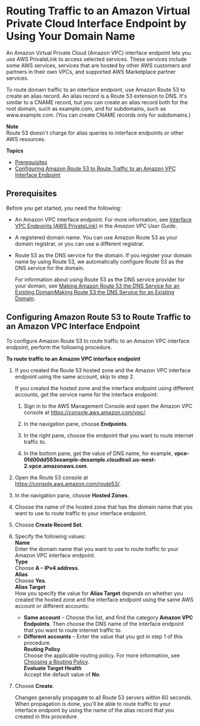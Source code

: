# Routing Traffic to an Amazon Virtual Private Cloud Interface Endpoint by Using Your Domain Name<a name="routing-to-vpc-interface-endpoint"></a>

An Amazon Virtual Private Cloud \(Amazon VPC\) interface endpoint lets you use AWS PrivateLink to access selected services\. These services include some AWS services, services that are hosted by other AWS customers and partners in their own VPCs, and supported AWS Marketplace partner services\.

To route domain traffic to an interface endpoint, use Amazon Route 53 to create an alias record\. An alias record is a Route 53 extension to DNS\. It's similar to a CNAME record, but you can create an alias record both for the root domain, such as example\.com, and for subdomains, such as www\.example\.com\. \(You can create CNAME records only for subdomains\.\)

**Note**  
Route 53 doesn't charge for alias queries to interface endpoints or other AWS resources\.

**Topics**
+ [Prerequisites](#routing-to-vpc-interface-endpoint-prereqs)
+ [Configuring Amazon Route 53 to Route Traffic to an Amazon VPC Interface Endpoint](#routing-to-vpc-interface-endpoint-config)

## Prerequisites<a name="routing-to-vpc-interface-endpoint-prereqs"></a>

Before you get started, you need the following:
+ An Amazon VPC interface endpoint\. For more information, see [Interface VPC Endpoints \(AWS PrivateLink\)](https://docs.aws.amazon.com/vpc/latest/userguide/vpce-interface.html) in the *Amazon VPC User Guide*\.
+ A registered domain name\. You can use Amazon Route 53 as your domain registrar, or you can use a different registrar\.
+ Route 53 as the DNS service for the domain\. If you register your domain name by using Route 53, we automatically configure Route 53 as the DNS service for the domain\. 

  For information about using Route 53 as the DNS service provider for your domain, see [Making Amazon Route 53 the DNS Service for an Existing DomainMaking Route 53 the DNS Service for an Existing Domain](MigratingDNS.md)\.

## Configuring Amazon Route 53 to Route Traffic to an Amazon VPC Interface Endpoint<a name="routing-to-vpc-interface-endpoint-config"></a>

To configure Amazon Route 53 to route traffic to an Amazon VPC interface endpoint, perform the following procedure\.<a name="routing-to-vpc-interface-endpoint-config-procedure"></a>

**To route traffic to an Amazon VPC interface endpoint**

1. If you created the Route 53 hosted zone and the Amazon VPC interface endpoint using the same account, skip to step 2\.

   If you created the hosted zone and the interface endpoint using different accounts, get the service name for the interface endpoint:

   1. Sign in to the AWS Management Console and open the Amazon VPC console at [https://console\.aws\.amazon\.com/vpc/](https://console.aws.amazon.com/vpc/)\.

   1. In the navigation pane, choose **Endpoints**\.

   1. In the right pane, choose the endpoint that you want to route internet traffic to\.

   1. In the bottom pane, get the value of DNS name, for example, **vpce\-0fd00dd593example\-dexample\.cloudtrail\.us\-west\-2\.vpce\.amazonaws\.com**\.

1. Open the Route 53 console at [https://console\.aws\.amazon\.com/route53/](https://console.aws.amazon.com/route53/)\.

1. In the navigation pane, choose **Hosted Zones**\.

1. Choose the name of the hosted zone that has the domain name that you want to use to route traffic to your interface endpoint\.

1. Choose **Create Record Set**\.

1. Specify the following values:  
**Name**  
Enter the domain name that you want to use to route traffic to your Amazon VPC interface endpoint\.   
**Type**  
Choose **A – IPv4 address**\.  
**Alias**  
Choose **Yes**\.  
**Alias Target**  
How you specify the value for **Alias Target** depends on whether you created the hosted zone and the interface endpoint using the same AWS account or different accounts:  
   + **Same account** – Choose the list, and find the category **Amazon VPC Endpoints**\. Then choose the DNS name of the interface endpoint that you want to route internet traffic to\.
   + **Different accounts** – Enter the value that you got in step 1 of this procedure\.  
**Routing Policy**  
Choose the applicable routing policy\. For more information, see [Choosing a Routing Policy](routing-policy.md)\.  
**Evaluate Target Health**  
Accept the default value of **No**\.

1. Choose **Create**\.

   Changes generally propagate to all Route 53 servers within 60 seconds\. When propagation is done, you'll be able to route traffic to your interface endpoint by using the name of the alias record that you created in this procedure\.